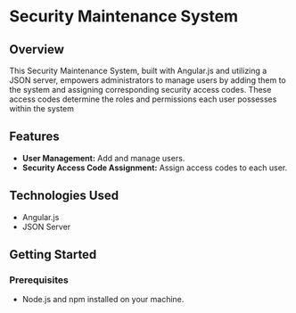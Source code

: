  # Security Maintenance System

## Overview

This Security Maintenance System, built with Angular.js and utilizing a JSON server, empowers administrators to manage users by adding them to the system and assigning corresponding security access codes. These access codes determine the roles and permissions each user possesses within the system

## Features

- **User Management:** Add and manage users.
- **Security Access Code Assignment:** Assign access codes to each user.

## Technologies Used

- Angular.js
- JSON Server

## Getting Started

### Prerequisites

- Node.js and npm installed on your machine.
